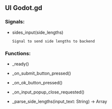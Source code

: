 ## UI Godot.gd

### Signals:  
* sides\_input\(side\_lengths\)  
  
    ```
    Signal to send side lengths to backend
    ```

  
### Functions:  
* \_ready()  
  
* \_on\_submit\_button\_pressed()  
  
* \_on\_ok\_button\_pressed()  
  
* \_on\_input\_popup\_close\_requested()  
  
* \_parse\_side\_lengths(input\_text: String) -> Array  
  
  
